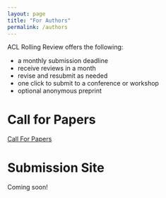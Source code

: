 ```yaml
---
layout: page
title: "For Authors"
permalink: /authors
---
```


ACL Rolling Review offers the following:
* a monthly submission deadline
* receive reviews in a month
* revise and resubmit as needed
* one click to submit to a conference or workshop
* optional anonymous preprint

# Call for Papers

[Call For Papers](https://aclrollingreview.org/cfp)

# Submission Site

Coming soon!
